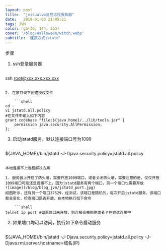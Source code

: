 ```yaml
---
layout: post
title:  "jvisualvm监控远程服务器"
date:   2019-01-03 21:05:21
tags: JVM
color: rgb(30, 144, 255)
cover: '/blog/Halloween/witch.webp'
subtitle: '连接方式jstatd'
---
```


步骤

1. ssh登录服务器

	```
ssh root@xxx.xxx.xxx.xxx
```
	
2. 在家目录下创建授权文件

	```shell
cd ~
vi jstatd.all.policy
#在文件中输入如下内容
grant codebase "file:${java.home}/../lib/tools.jar" {
	permission java.security.AllPermission;
};
```

3. 启动jstatd服务，默认连接端口号为1099

	```shell
${JAVA_HOME}/bin/jstatd -J-Djava.security.policy=jstatd.all.policy
```

本地连接不上远程解决方案

1. 服务器上开启了防火墙，需要开放1099端口，或者关闭防火墙，需要注意的是，仅仅开放1099端口可能还是连接不上，因为jstatd服务有两个端口，另一个端口也需要开放
![image](/blog/blog_jvm/jstatd_port.jpg)
如图所示，还有另一个端口37529，经测试，该端口是随机的，每次开启jstatd服务，该端口都会变化，检查端口是否开放，在本地执行如下命令
 
    ```shell
telnet ip port #如果端口未开放，则连接会被拒绝或者卡在尝试连接中
```

2. 如果端口均可以访问，执行如下命令启动服务

	```shell
${JAVA_HOME}/bin/jstatd -J-Djava.security.policy=jstatd.all.policy -J-Djava.rmi.server.hostname=域名(IP)
```


